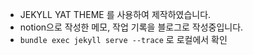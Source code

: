 - JEKYLL YAT THEME 를 사용하여 제작하였습니다.
- notion으로 작성한 메모, 작업 기록을 블로그로 작성중입니다.
- `bundle exec jekyll serve --trace` 로 로컬에서 확인